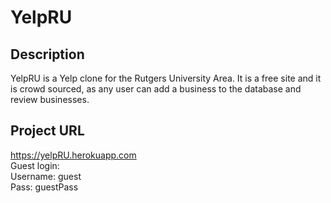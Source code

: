 # YelpRU

Description
-----------
YelpRU is a Yelp clone for the Rutgers University Area.  It is a free site and it is crowd sourced, as any user can add a business to the database and review businesses.

Project URL
-----------
https://yelpRU.herokuapp.com <br />
Guest login: <br />
Username: guest <br />
Pass: guestPass
